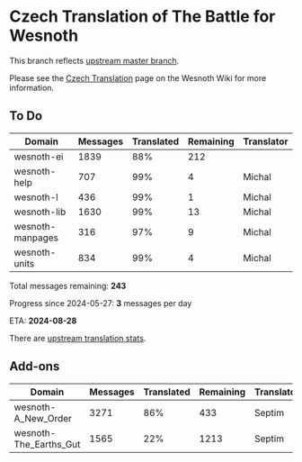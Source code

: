 # Czech Translation of The Battle for Wesnoth

This branch reflects [upstream master branch](https://github.com/wesnoth/wesnoth/tree/master).

Please see the [Czech Translation](https://wiki.wesnoth.org/CzechTranslation) page on the Wesnoth Wiki for more information.

## To Do

Domain | Messages | Translated | Remaining | Translator
------ | -------- | ---------- | --------- | ----------
wesnoth-ei | 1839 | 88% | 212 |
wesnoth-help | 707 | 99% | 4 | Michal
wesnoth-l | 436 | 99% | 1 | Michal
wesnoth-lib | 1630 | 99% | 13 | Michal
wesnoth-manpages | 316 | 97% | 9 | Michal
wesnoth-units | 834 | 99% | 4 | Michal

Total messages remaining: **243**

Progress since 2024-05-27: **3** messages per day

ETA: **2024-08-28**

There are [upstream translation stats](https://www.wesnoth.org/gettext/?view=langs&version=master&lang=cs).

## Add-ons
Domain | Messages | Translated | Remaining | Translator
------ | -------- | ---------- | --------- | ----------
wesnoth-A_New_Order | 3271 | 86% | 433 | Septim
wesnoth-The_Earths_Gut | 1565 | 22% | 1213 | Septim
